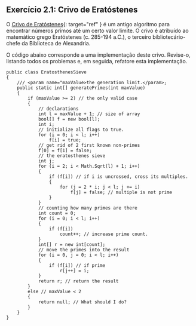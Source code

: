 ## Exercício 2.1: Crivo de Eratóstenes

O [Crivo de Eratóstenes](http://pt.wikipedia.org/wiki/Crivo_de_Erat%C3%B3stenes){: target="ref" } é um antigo algoritmo para encontrar números primos até um certo valor limite. O crivo é atribuído ao matemático grego Eratóstenes (c. 285-194 a.C.), o terceiro bibliotecário-chefe da Biblioteca de Alexandria.

O código abaixo corresponde a uma implementação deste crivo. Revise-o, listando todos os problemas e, em seguida, refatore esta implementação.

~~~~~~  
public class EratosthenesSieve
{
    /// <param name="maxValue>the generation limit.</param>;
    public static int[] generatePrimes(int maxValue)
    {
        if (maxValue >= 2) // the only valid case
        {
            // declarations
            int l = maxValue + 1; // size of array
            bool[] f = new bool[l];
            int i;
            // initialize all flags to true.
            for (i = 0; i < l; i++)
                f[i] = true;
            // get rid of 2 first known non-primes
            f[0] = f[1] = false;
            // the eratosthenes sieve
            int j;
            for (i = 2; i < Math.Sqrt(l) + 1; i++)
            {
                if (f[i]) // if i is uncrossed, cross its multiples.
                {
                    for (j = 2 * i; j < l; j += i)
                        f[j] = false; // multiple is not prime
                }
            }
            // counting how many primes are there
            int count = 0;
            for (i = 0; i < l; i++)
            {
                if (f[i])
                    count++; // increase prime count.
            }
            int[] r = new int[count];
            // move the primes into the result
            for (i = 0, j = 0; i < l; i++)
            {
                if (f[i]) // if prime
                    r[j++] = i;
            }
            return r; // return the result
        }
        else // maxValue < 2
        {
            return null; // What should I do?
        }
    }
}
~~~~~~
